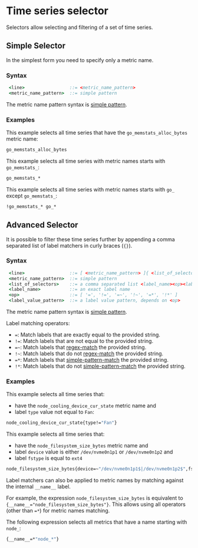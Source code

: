 <!--
title: "Time series selector"
custom_edit_url: "/src/go/plugin/go.d/pkg/prometheus/selector/README.md"
sidebar_label: "Time series selector"
learn_status: "Published"
learn_rel_path: "Developers/External plugins/go.d.plugin/Helper Packages"
-->

# Time series selector

Selectors allow selecting and filtering of a set of time series.

## Simple Selector

In the simplest form you need to specify only a metric name.

### Syntax

```cmd
 <line>                 ::= <metric_name_pattern>
 <metric_name_pattern>  ::= simple pattern
```

The metric name pattern syntax is [simple pattern](/src/libnetdata/simple_pattern/README.md).

### Examples

This example selects all time series that have the `go_memstats_alloc_bytes` metric name:

```cmd
go_memstats_alloc_bytes
```

This example selects all time series with metric names starts with `go_memstats_`:

```cmd
go_memstats_*
```

This example selects all time series with metric names starts with `go_` except `go_memstats_`:

```cmd
!go_memstats_* go_*
``` 

## Advanced Selector

It is possible to filter these time series further by appending a comma separated list of label matchers in curly braces (`{}`).

### Syntax

```cmd
 <line>                 ::= [ <metric_name_pattern> ]{ <list_of_selectors> }
 <metric_name_pattern>  ::= simple pattern
 <list_of_selectors>    ::= a comma separated list <label_name><op><label_value_pattern>
 <label_name>           ::= an exact label name
 <op>                   ::= [ '=', '!=', '=~', '!~', '=*', '!*' ]
 <label_value_pattern>  ::= a label value pattern, depends on <op>
```

The metric name pattern syntax is [simple pattern](/src/libnetdata/simple_pattern/README.md).

Label matching operators:

-   `=`: Match labels that are exactly equal to the provided string.
-   `!=`: Match labels that are not equal to the provided string.
-   `=~`: Match labels that [regex-match](https://golang.org/pkg/regexp/syntax/) the provided string.
-   `!~`: Match labels that do not [regex-match](https://golang.org/pkg/regexp/syntax/) the provided string.
-   `=*`: Match labels that [simple-pattern-match](/src/libnetdata/simple_pattern/README.md) the provided string.
-   `!*`: Match labels that do not [simple-pattern-match](/src/libnetdata/simple_pattern/README.md) the provided string.

### Examples

This example selects all time series that:

-   have the `node_cooling_device_cur_state` metric name and
-   label `type` value not equal to `Fan`:

```cmd
node_cooling_device_cur_state{type!="Fan"}
```

This example selects all time series that:

-   have the `node_filesystem_size_bytes` metric name and
-   label `device` value is either `/dev/nvme0n1p1` or `/dev/nvme0n1p2` and
-   label `fstype` is equal to `ext4`

```cmd
node_filesystem_size_bytes{device=~"/dev/nvme0n1p1$|/dev/nvme0n1p2$",fstype="ext4"}
```

Label matchers can also be applied to metric names by matching against the internal `__name__` label.

For example, the expression `node_filesystem_size_bytes` is equivalent to `{__name__="node_filesystem_size_bytes"}`.
This allows using all operators (other than `=*`) for metric names matching.

The following expression selects all metrics that have a name starting with `node_`:

```cmd
{__name__=*"node_*"}
```
